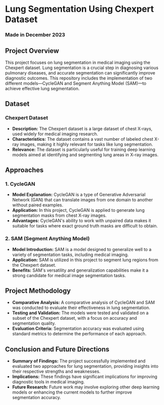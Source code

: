 # Lung Segmentation Using Chexpert Dataset
### Made in December 2023

## Project Overview
This project focuses on lung segmentation in medical imaging using the Chexpert dataset. Lung segmentation is a crucial step in diagnosing various pulmonary diseases, and accurate segmentation can significantly improve diagnostic outcomes. This repository includes the implementation of two different models—CycleGAN and Segment Anything Model (SAM)—to achieve effective lung segmentation.

## Dataset
### Chexpert Dataset
- **Description:** The Chexpert dataset is a large dataset of chest X-rays, used widely for medical imaging research.
- **Characteristics:** The dataset contains a vast number of labeled chest X-ray images, making it highly relevant for tasks like lung segmentation.
- **Relevance:** The dataset is particularly useful for training deep learning models aimed at identifying and segmenting lung areas in X-ray images.
## Approaches
### 1. CycleGAN
- **Model Explanation:** CycleGAN is a type of Generative Adversarial Network (GAN) that can translate images from one domain to another without paired examples.
- **Application:** In this project, CycleGAN is applied to generate lung segmentation masks from chest X-ray images.
- **Advantages:** CycleGAN's ability to work with unpaired data makes it suitable for tasks where exact ground truth masks are difficult to obtain.
### 2. SAM (Segment Anything Model)
- **Model Introduction:** SAM is a model designed to generalize well to a variety of segmentation tasks, including medical imaging.
- **Application:** SAM is utilized in this project to segment lung regions from the Chexpert dataset.
- **Benefits:** SAM's versatility and generalization capabilities make it a strong candidate for medical image segmentation tasks.
## Project Methodology
- **Comparative Analysis:** A comparative analysis of CycleGAN and SAM was conducted to evaluate their effectiveness in lung segmentation.
- **Testing and Validation:** The models were tested and validated on a subset of the Chexpert dataset, with a focus on accuracy and segmentation quality.
- **Evaluation Criteria:** Segmentation accuracy was evaluated using standard metrics to determine the performance of each approach.
## Conclusion and Future Directions
- **Summary of Findings:** The project successfully implemented and evaluated two approaches for lung segmentation, providing insights into their respective strengths and weaknesses.
- **Implications:** These findings have significant implications for improving diagnostic tools in medical imaging.
- **Future Research:** Future work may involve exploring other deep learning models or enhancing the current models to further improve segmentation accuracy.
